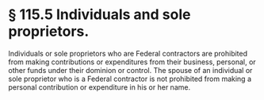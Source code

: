 # § 115.5   Individuals and sole proprietors.

Individuals or sole proprietors who are Federal contractors are prohibited from making contributions or expenditures from their business, personal, or other funds under their dominion or control. The spouse of an individual or sole proprietor who is a Federal contractor is not prohibited from making a personal contribution or expenditure in his or her name.




